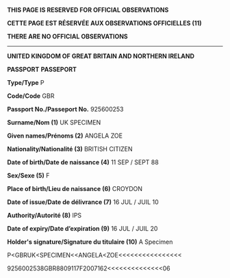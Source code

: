 **THIS PAGE IS RESERVED FOR OFFICIAL OBSERVATIONS**

**CETTE PAGE EST RÉSERVÉE AUX OBSERVATIONS OFFICIELLES (11)**

**THERE ARE NO OFFICIAL OBSERVATIONS**

---

**UNITED KINGDOM OF GREAT BRITAIN AND NORTHERN IRELAND**

**PASSPORT**
**PASSEPORT**

**Type/Type** P

**Code/Code** GBR

**Passport No./Passeport No.** 925600253

**Surname/Nom (1)** UK SPECIMEN

**Given names/Prénoms (2)** ANGELA ZOE

**Nationality/Nationalité (3)** BRITISH CITIZEN

**Date of birth/Date de naissance (4)** 11 SEP / SEPT 88

**Sex/Sexe (5)** F

**Place of birth/Lieu de naissance (6)** CROYDON

**Date of issue/Date de délivrance (7)** 16 JUL / JUIL 10

**Authority/Autorité (8)** IPS

**Date of expiry/Date d’expiration (9)** 16 JUL / JUIL 20

**Holder's signature/Signature du titulaire (10)** A Specimen

P<GBRUK<SPECIMEN<<ANGELA<ZOE<<<<<<<<<<<<<<<<

9256002538GBR8809117F2007162<<<<<<<<<<<<<<06
